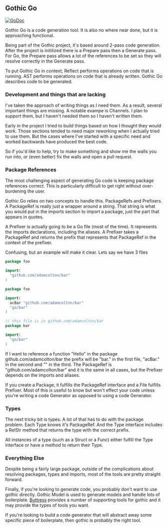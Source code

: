 ## Gothic Go
[![GoDoc](https://godoc.org/github.com/AdamColton/gothic/gothicgo?status.svg)](https://godoc.org/github.com/AdamColton/gothic/gothicgo)

Gothic Go is a code generation tool. It is also no where near done, but it is
approaching functional.

Being part of the Gothic project, it's based around 2-pass code generation.
After the project is initilized there is a Prepare pass then a Generate pass.
For Go, the Prepare pass allows a lot of the references to be set so they will
resolve correctly in the Generate pass.

To put Gothic Go in context; Reflect performs operations on code that is
running. AST performs operations on code that is already written. Gothic Go
describes code to be generated.

### Development and things that are lacking

I've taken the approach of writing things as I need them. As a result, several
important things are missing. A notable exampe is Channels. I plan to support
them, but I haven't needed them so I haven't written them.

Early in the project I tried to build things based on how I thought they would
work. Those sections tended to need major reworking when I actually tried to use
them. But the cases where I've started with a specific need and worked backwards
have produced the best code.

So if you'd like to help, try to make something and show me the walls you run
into, or (even better) fix the walls and open a pull request.

### Package References

The most challenging aspect of generating Go code is keeping package references
correct. This is particularly difficult to get right without over-burdening the
user.

Gothic Go relies on two concepts to handle this. PackageRefs and Prefixers. A
PackageRef is really just a wrapper around a string. That string is what you
would put in the imports section to import a package, just the part that appears
in quotes.

A Prefixer is actually going to be a Go file (most of the time). It represents
the imports declarations, including the aliases. A Prefixer takes a PackageRef
and returns the prefix that represents that PackageRef in the context of the
prefixer.

Confusing, but an example will make it clear. Lets say we have 3 files

```Go
package foo

import(
  "github.com/adamcolton/bar"
)
```

```Go
package foo

import(
  acBar "github.com/adamcolton/bar"
  "go/bar"
)
```

```Go
// this file is in github.com/adamcolton/bar
package bar

import(
  "go/bar"
)
```

If I want to reference a function "Hello" in the package
github.com/adamcolton/bar the prefix will be "bar." in the first file, "acBar."
in the second and "" in the third. The PackageRef is "github.com/adamcolton/bar"
and it is the same in all cases, but the Prefixer depends on the imports and
aliases.

If you create a Package, it fulfills the PackageRef interface and a File
fulfills Prefixer. Most of this is useful to know but won't effect your code
unless you're writing a code Generator as opposed to using a code Generator.

### Types

The next tricky bit is types. A lot of that has to do with the package problem.
Each Type knows it's PackageRef. And the Type interface includes a RelStr method
that returns the type with the correct prefix.

All instances of a type (such as a Struct or a Func) either fulfill the Type
interface or have a method to return their Type.

### Everything Else

Despite being a fairly large package, outside of the complications about
resolving packages, types and imports, most of the tools are pretty straight
forward.

Finally, if you're looking to generate code, you probably don't want to use
gothic directly. Gothic Model is used to generate models and handle lots of
boilerplate. [Buttress](https://github.com/adamcolton/buttress) provides a
number of supporting tools for gothic and it may provide the types of tools you
want.

If you're looking to build a code generator that will abstract away some
specific piece of boilerplate, then gothic is probably the right tool.
